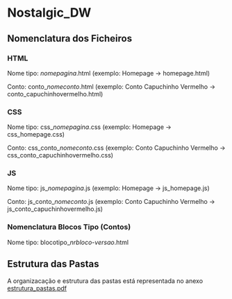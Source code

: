 # Nostalgic_DW

## Nomenclatura dos Ficheiros

### HTML

Nome tipo: *nomepagina*.html 
(exemplo: Homepage -> homepage.html)

Conto: conto_*nomeconto*.html 
(exemplo: Conto Capuchinho Vermelho -> conto_capuchinhovermelho.html)



### CSS

Nome tipo: css_*nomepagina*.css 
(exemplo: Homepage -> css_homepage.css)

Conto: css_conto_*nomeconto*.css 
(exemplo: Conto Capuchinho Vermelho -> css_conto_capuchinhovermelho.css)



### JS

Nome tipo: js_*nomepagina*.js 
(exemplo: Homepage -> js_homepage.js)

Conto: js_conto_*nomeconto*.js 
(exemplo: Conto Capuchinho Vermelho -> js_conto_capuchinhovermelho.js)



### Nomenclatura Blocos Tipo (Contos)

Nome tipo: blocotipo_*nrbloco*-*versao*.html



## Estrutura das Pastas

A organizacação e estrutura das pastas está representada no anexo [estrutura_pastas.pdf](Nostalgic_DW/estrutura_pastas.pdf)
